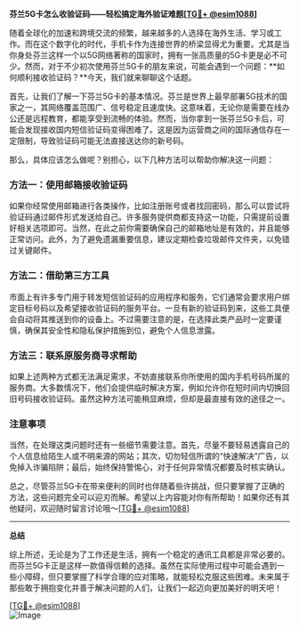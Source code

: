 **芬兰5G卡怎么收验证码——轻松搞定海外验证难题[[TG💪+ @esim1088](https://t.me/s/esim1088)]**

随着全球化的加速和跨境交流的频繁，越来越多的人选择在海外生活、学习或工作。而在这个数字化的时代，手机卡作为连接世界的桥梁显得尤为重要。尤其是当你身处芬兰这样一个以5G网络著称的国家时，拥有一张高质量的5G卡更是必不可少。然而，对于不少初次使用芬兰5G卡的朋友来说，可能会遇到一个问题：**如何顺利接收验证码？**今天，我们就来聊聊这个话题。

首先，让我们了解一下芬兰5G卡的基本情况。芬兰是世界上最早部署5G技术的国家之一，其网络覆盖范围广、信号稳定且速度快。这意味着，无论你是需要在线办公还是远程教育，都能享受到流畅的体验。然而，当你拿到一张芬兰5G卡后，可能会发现接收国内短信验证码变得困难了。这是因为运营商之间的国际通信存在一定限制，导致验证码可能无法直接送达你的新号码。

那么，具体应该怎么做呢？别担心，以下几种方法可以帮助你解决这一问题：

### 方法一：使用邮箱接收验证码

如果你经常使用邮箱进行各类操作，比如注册账号或者找回密码，那么可以尝试将验证码通过邮件形式发送给自己。许多服务提供商都支持这一功能，只需提前设置好相关选项即可。当然，在此之前你需要确保自己的邮箱地址是有效的，并且能够正常访问。此外，为了避免遗漏重要信息，建议定期检查垃圾邮件文件夹，以免错过关键邮件。

### 方法二：借助第三方工具

市面上有许多专门用于转发短信验证码的应用程序和服务，它们通常会要求用户绑定目标号码以及希望接收验证码的服务平台。一旦有新的验证码到来，这些工具便会自动将其推送到你的设备上。不过需要注意的是，在选择此类产品时一定要谨慎，确保其安全性和隐私保护措施到位，避免个人信息泄露。

### 方法三：联系原服务商寻求帮助

如果上述两种方式都无法满足需求，不妨直接联系你所使用的国内手机号码所属的服务商。大多数情况下，他们会提供临时解决方案，例如允许你在短时间内切换回旧号码接收验证码。虽然这种方法可能稍显麻烦，但却是最直接有效的途径之一。

### 注意事项

当然，在处理这类问题时还有一些细节需要注意。首先，尽量不要轻易透露自己的个人信息给陌生人或不明来源的网站；其次，切勿轻信所谓的“快速解决”广告，以免掉入诈骗陷阱；最后，始终保持警惕心，对于任何异常情况都要及时核实确认。

总之，尽管芬兰5G卡在带来便利的同时也伴随着些许挑战，但只要掌握了正确的方法，这些问题完全可以迎刃而解。希望以上内容能对你有所帮助！如果你还有其他疑问，欢迎随时留言讨论哦～[[TG💪+ @esim1088](https://t.me/s/esim1088)]

---

**总结**

综上所述，无论是为了工作还是生活，拥有一个稳定的通讯工具都是非常必要的。而芬兰5G卡正是这样一款值得信赖的选择。虽然在实际使用过程中可能会遇到一些小障碍，但只要掌握了科学合理的应对策略，就能轻松克服这些困难。未来属于那些敢于拥抱变化并善于解决问题的人们，让我们一起迈向更加美好的明天吧！

[[TG💪+ @esim1088](https://t.me/s/esim1088)]  
![Image](https://i.postimg.cc/4NQfJmqS/Snipaste-2025-05-13-00-14-12.png)